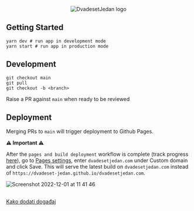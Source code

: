 <p align="center">
  <img alt="DvadesetJedan logo" src="https://user-images.githubusercontent.com/34274884/190863104-86a51e3f-efd9-4ae5-82db-8f53b0e10919.jpg">
</p>

## Getting Started

```shell
yarn dev # run app in development mode
yarn start # run app in production mode
```

## Development
```shell
git checkout main
git pull
git checkout -b <branch>
```

Raise a PR against `main` when ready to be reviewed

## Deployment 


Merging PRs to `main` will trigger deployment to Github Pages.

**⚠️ Important ⚠️**

After the `pages and build deployment` workflow is complete (track progress [here](https://github.com/Dvadeset-Jedan/dvadesetjedan.com/actions)), go to [Pages settings](https://github.com/Dvadeset-Jedan/dvadesetjedan.com/settings/pages), enter `dvadesetjedan.com` under Custom domain and click Save. This will serve the latest build on `dvadesetjedan.com` instead of `https://dvadeset-jedan.github.io/dvadesetjedan.com`.

![Screenshot 2022-12-01 at 11 41 46](https://user-images.githubusercontent.com/34274884/205032296-3d972ff2-f813-4b35-8289-09b2cfdc76b2.png)





##

[Kako dodati događaj](https://github.com/Dvadeset-Jedan/dvadesetjedan.com/blob/feature/document-adding-events/CONTRIBUTING.md)


